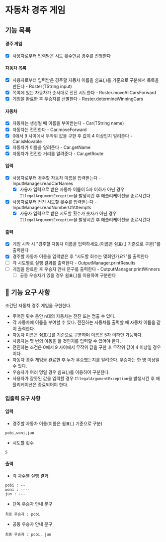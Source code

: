 # 자동차 경주 게임
## 기능 목록
#### 경주 게임
- [x] 사용자로부터 입력받은 시도 횟수만큼 경주를 진행한다

#### 자동차 목록
- [x] 사용자로부터 입력받은 경주할 자동차 이름을 쉼표(,)를 기준으로 구분해서 목록을 만든다 - Roster(TString input)
- [x] 목록에 있는 자동차가 순서대로 전진 시도한다 - Roster.moveAllCarsForward
- [x] 게임을 완료한 후 우승자를 선별한다 - Roster.determineWinningCars

#### 자동차
- [x] 자동차는 생성될 때 이름을 부여받는다 - Car(TString name)
- [x] 자동차는 전진한다 - Car.moveForward
- [x] 0에서 9 사이에서 무작위 값을 구한 후 값이 4 이상인지 알려준다 - Car.isMovable
- [x] 자동차가 이름을 알려준다 - Car.getName
- [x] 자동차가 전진한 거리를 알려준다 - Car.getRoute

#### 입력
- [x] 사용자로부터 경주할 자동차 이름을 입력받는다 - InputManager.readCarNames
    - [x] 사용자 입력으로 받은 자동차 이름이 5자 이하가 아닌 경우 `IllegalArgumentException`을 발생시킨 후 애플리케이션을 종료시킨다
- [x] 사용자로부터 전진 시도할 횟수를 입력받는다 - InputManager.readNumberOfAttempts
    - [x] 사용자 입력으로 받은 시도할 횟수가 숫자가 아닌 경우 `IllegalArgumentException`을 발생시킨 후 애플리케이션을 종료시킨다
    
#### 출력
- [x] 게임 시작 시 "경주할 자동차 이름을 입력하세요.(이름은 쉼표(,) 기준으로 구분)"를 출력한다
- [x] 경주할 자동차 이름을 입력받은 후 "시도할 회수는 몇회인가요?"를 출력한다
- [ ] 각 시도별로 실행 결과를 출력한다 - OutputManager.printResults
- [ ] 게임을 완료한 후 우승자 안내 문구를 출력한다 - OutputManager.printWinners
    - [ ] 공등 우승자가 있을 경우 쉼표(,)를 이용하여 구분한다

## 🚀 기능 요구 사항
초간단 자동차 경주 게임을 구현한다.

- 주어진 횟수 동안 n대의 자동차는 전진 또는 멈출 수 있다.
- 각 자동차에 이름을 부여할 수 있다. 전진하는 자동차를 출력할 때 자동차 이름을 같이 출력한다.
- 자동차 이름은 쉼표(,)를 기준으로 구분하며 이름은 5자 이하만 가능하다.
- 사용자는 몇 번의 이동을 할 것인지를 입력할 수 있어야 한다.
- 전진하는 조건은 0에서 9 사이에서 무작위 값을 구한 후 무작위 값이 4 이상일 경우이다.
- 자동차 경주 게임을 완료한 후 누가 우승했는지를 알려준다. 우승자는 한 명 이상일 수 있다.
- 우승자가 여러 명일 경우 쉼표(,)를 이용하여 구분한다.
- 사용자가 잘못된 값을 입력할 경우 `IllegalArgumentException`을 발생시킨 후 애플리케이션은 종료되어야 한다.

### 입출력 요구 사항
#### 입력
- 경주할 자동차 이름(이름은 쉼표(,) 기준으로 구분)
```
pobi,woni,jun
```
- 시도할 횟수
```
5
```
#### 출력
- 각 차수별 실행 결과
```
pobi : --
woni : ----
jun : ---
```
- 단독 우승자 안내 문구
```
최종 우승자 : pobi
```
- 공동 우승자 안내 문구
```
최종 우승자 : pobi, jun
```